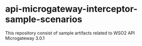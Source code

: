 # api-microgateway-interceptor-sample-scenarios
This repository consist of sample artifacts related to WSO2 API Microgateway 3.0.1 
